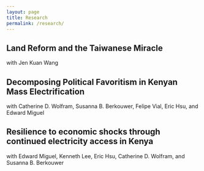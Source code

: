 ```yaml
---
layout: page
title: Research
permalink: /research/
---
```


<h2 class="sans">Land Reform and the Taiwanese Miracle </h2>
with Jen Kuan Wang

<h2 class="sans">Decomposing Political Favoritism in Kenyan Mass Electrification</h2>
with Catherine D. Wolfram, Susanna B. Berkouwer, Felipe Vial, Eric Hsu, and Edward Miguel

<h2 class="sans">Resilience to economic shocks through continued electricity access in Kenya</h2>
with Edward Miguel, Kenneth Lee, Eric Hsu, Catherine D. Wolfram, and Susanna B. Berkouwer